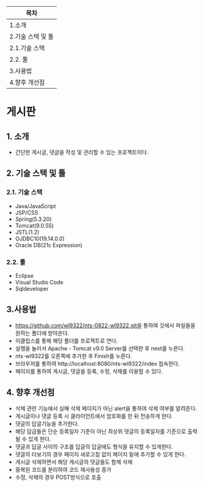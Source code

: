 |목차|
|----|
|1.소개|
|2.기술 스택 및 툴|
|2.1.기술 스택|
|2.2. 툴|
|3.사용법|
|4.향후 개선점|

# 게시판
## 1. 소개
- 간단한 게시글, 댓글을 작성 및 관리할 수 있는 프로젝트이다.

## 2. 기술 스택 및 툴
### 2.1. 기술 스택
- Java/JavaScript
- JSP/CSS
- Spring(5.3.20)
- Tomcat(9.0.55)
- JSTL(1.2)
- OJDBC10(19.14.0.0)
- Oracle DB(21c Expression)
### 2.2. 툴
- Eclipse
- Visual Studio Code
- Sqldeveloper

## 3.사용법
- https://github.com/wl9322/nts-0822-wl9322.git을 통하여 깃에서 파일들을 원하는 폴더에 받아온다.
- 이클립스를 통해 해당 폴더를 프로젝트로 연다.
- 실행을 눌러서 Apache - Tomcat v9.0 Server를 선택한 후 next를 누른다.
- nts-wl9322를 오른쪽에 추가한 후 Finish를 누른다.
- 브라우저를 통하여 http://localhost:8080/nts-wl9322/index 접속한다.
- 페이지를 통하여 게시글, 댓글을 등록, 수정, 삭제를 이용할 수 있다.

## 4. 향후 개선점
- 삭제 관련 기능에서 실패 삭제 페이지가 아닌 alert을 통하여 삭제 여부를 알려준다.
- 게시글이나 댓글 등록 시 클라이언트에서 암호화를 한 뒤 전송하게 한다.
- 댓글의 답글기능을 추가한다.
- 해당 답급들은 단순 등록일자 기준이 아닌 최상위 댓글의 등록일자를 기준으로 출력 될 수 있게 한다.
- 댓글과 답글 사이의 구조를 답글의 답글에도 형식을 유지할 수 있게한다.
- 댓글의 더보기의 경우 페이지 새로고침 없이 페이지 밑에 추가할 수 있게 한다.
- 게시글 삭제하면서 해당 게시글의 댓글들도 함께 삭제
- 중복된 코드를 분리하여 코드 재사용성 증가
- 수정, 삭제의 경우 POST방식으로 호출